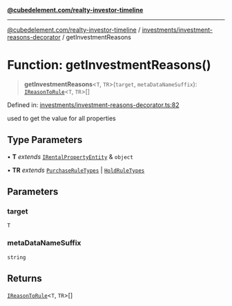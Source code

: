 [**@cubedelement.com/realty-investor-timeline**](../../../index.md)

---

[@cubedelement.com/realty-investor-timeline](../../../modules.md) / [investments/investment-reasons-decorator](../index.md) / getInvestmentReasons

# Function: getInvestmentReasons()

> **getInvestmentReasons**\<`T`, `TR`\>(`target`, `metaDataNameSuffix`): [`IReasonToRule`](../../reason-to-rule/interfaces/IReasonToRule.md)\<`T`, `TR`\>[]

Defined in: [investments/investment-reasons-decorator.ts:82](https://github.com/kvernon/realty-investor-timeline/blob/cec7f590aef4aded8ee94008f5b37aa0db4daadd/src/investments/investment-reasons-decorator.ts#L82)

used to get the value for all properties

## Type Parameters

• **T** _extends_ [`IRentalPropertyEntity`](../../../properties/i-rental-property-entity/interfaces/IRentalPropertyEntity.md) & `object`

• **TR** _extends_ [`PurchaseRuleTypes`](../../../rules/purchase-rule-types/enumerations/PurchaseRuleTypes.md) \| [`HoldRuleTypes`](../../../rules/hold-rule-types/enumerations/HoldRuleTypes.md)

## Parameters

### target

`T`

### metaDataNameSuffix

`string`

## Returns

[`IReasonToRule`](../../reason-to-rule/interfaces/IReasonToRule.md)\<`T`, `TR`\>[]
